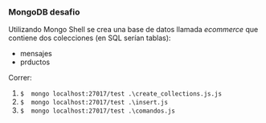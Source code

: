### MongoDB desafio

Utilizando Mongo Shell se crea una base de datos llamada _ecommerce_ que contiene dos colecciones (en SQL serían tablas):

- mensajes 
- prductos

Correr: 

1. ``$  mongo localhost:27017/test .\create_collections.js.js `` 
2. ``$  mongo localhost:27017/test .\insert.js `` 
3. ``$  mongo localhost:27017/test .\comandos.js `` 

